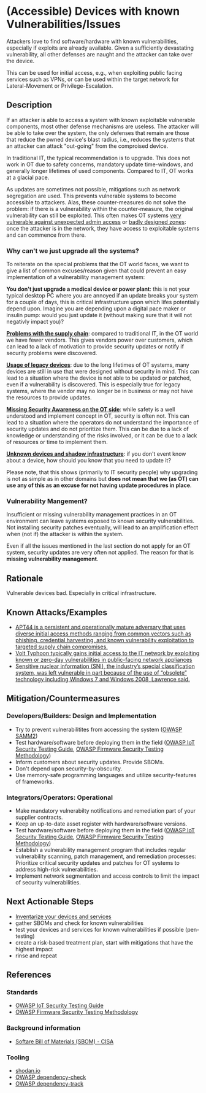 # (Accessible) Devices with known Vulnerabilities/Issues

Attackers love to find software/hardware with known vulnerabilities, especially if exploits are already available. Given a sufficiently devastating vulnerability, all other defenses are naught and the attacker can take over the device.

This can be used for initial access, e.g., when exploiting public facing services such as VPNs, or can be used within the target network for Lateral-Movement or Privilege-Escalation.

## Description

If an attacker is able to access a system with known exploitable vulnerable components, most other defense mechanisms are useless. The attacker will be able to take over the system, the only defenses that remain are those that reduce the pwned device's blast radius, i.e., reduces the systems that an attacker can attack "out-going" from the comproised device.

In traditional IT, the typical recommendation is to upgrade. This does not work in OT due to safety concerns, mandatory update time-windows, and generally longer lifetimes of used components. Compared to IT, OT works at a glacial pace.

As updates are sometimes not possible, mitigations such as network segregation are used. This prevents vulnerable systems to become accessible to attackers. Alas, these counter-measures do not solve the problem: if there is a vulnerability within the counter-measure, the original vulnerability can still be exploited. This often makes OT systems [very vulnerable against unexpected admin access](./unknown-assets-and-admin-access.md) or [badly designed zones](./broken-zone-and-conduits-design.md): once the attacker is in the network, they have access to exploitable systems and can commence from there.

### Why can't we just upgrade all the systems?

To reiterate on the special problems that the OT world faces, we want to give a list of common excuses/reason given that could prevent an easy implementation of a vulnerability management system:

**You don't just upgrade a medical device or power plant**: this is not your typical desktop PC where you are annoyed if an update breaks your system for a couple of days, this is critical infrastructure upon which lifes potentially depend upon. Imagine you are depending upon a digital pace maker or insulin pump: would you just update it (without making sure that it will not negativly impact you)?

**[Problems with the supply chain](./inadequate_supply_chain_management.md)**: compared to traditional IT, in the OT world we have fewer vendors. This gives vendors power over customers, which can lead to a lack of motivation to provide security updates or notify if security problems were discovered.

**[Usage of legacy devices](./components-with-insufficient-security-capabilities.md)**: due to the long lifetimes of OT systems, many devices are still in use that were designed without security in mind. This can lead to a situation where the device is not able to be updated or patched, even if a vulnerability is discovered. This is especially true for legacy systems, where the vendor may no longer be in business or may not have the resources to provide updates.

**[Missing Security Awareness on the OT side](./missing-awareness.md)**: while safety is a well understood and implement concept in OT, security is often not. This can lead to a situation where the operators do not understand the importance of security updates and do not prioritize them. This can be due to a lack of knowledge or understanding of the risks involved, or it can be due to a lack of resources or time to implement them.

**[Unknown devices and shadow infrastructure](./unknown-assets-and-admin-access.md)**: if you don't event know about a device, how should you know that you need to update it?

Please note, that this shows (primarily to IT security people) why upgrading is not as simple as in other domains but **does not mean that we (as OT) can use any of this as an excuse for not having update procedures in place**.

### Vulnerability Mangement?

Insufficient or missing vulnerability management practices in an OT environment can leave systems exposed to known security vulnerabilities. Not installing security patches eventually, will lead to an amplification effect when (not if) the attacker is within the system.

Even if all the issues mentioned in the last section do not apply for an OT system, security updates are very often not applied. The reason for that is **missing vulnerability management**.

## Rationale

Vulnerable devices bad. Especially in critical infrastructure.

## Known Attacks/Examples

- [APT44 is a persistent and operationally mature adversary that uses diverse initial access methods ranging from common vectors such as phishing, credential harvesting, and known vulnerability exploitation to targeted supply chain compromises.](https://services.google.com/fh/files/misc/apt44-unearthing-sandworm.pdf)
- [Volt Typhoon typically gains initial access to the IT network by exploiting known or zero-day vulnerabilities in public-facing network appliances](https://www.cisa.gov/news-events/cybersecurity-advisories/aa24-038a)
- [Sensitive nuclear information (SNI), the industry’s special classification system, was left vulnerable in part because of the use of “obsolete” technology including Windows 7 and Windows 2008, Lawrence said.](https://www.theguardian.com/business/article/2024/aug/08/sellafield-apologises-guilty-plea-security-failings-nuclear)

## Mitigation/Countermeasures

### Developers/Builders: Design and Implementation

- Try to prevent vulnerabilitites from accessing the system ([OWASP SAMM2](https://owaspsamm.org/))
- Test hardware/software before deploying them in the field ([OWASP IoT Security Testing Guide](https://owasp.org/owasp-istg/index.html), [OWASP Firmware Security Testing Methodology](https://scriptingxss.gitbook.io/firmware-security-testing-methodology))
- Inform customers about security updates. Provide SBOMs.
- Don't depend upon security-by-obscurity.
- Use memory-safe programming languages and utilize security-features of frameworks.

### Integrators/Operators: Operational

- Make mandatory vulnerabilty notifications and remediation part of your supplier contracts.
- Keep an up-to-date asset register with hardware/software versions.
- Test hardware/software before deploying them in the field ([OWASP IoT Security Testing Guide](https://owasp.org/owasp-istg/index.html), [OWASP Firmware Security Testing Methodology](https://scriptingxss.gitbook.io/firmware-security-testing-methodology))
- Establish a vulnerability management program that includes regular vulnerability scanning, patch management, and remediation processes: Prioritize critical security updates and patches for OT systems to address high-risk vulnerabilities.
- Implement network segmentation and access controls to limit the impact of security vulnerabilities.

## Next Actionable Steps

- [Inventarize your devices and services](./unknown-assets-and-admin-access.md)
- gather SBOMs and check for known vulnerabilities
- test your devices and services for known vulnerabilities if possible (pen-testing)
- create a risk-based treatment plan, start with mitigations that have the highest impact
- rinse and repeat

## References

### Standards

- [OWASP IoT Security Testing Guide](https://owasp.org/owasp-istg/index.html)
- [OWASP Firmware Security Testing Methodology](https://scriptingxss.gitbook.io/firmware-security-testing-methodology)

### Background information

- [Softare Bill of Materials (SBOM) - CISA](https://www.cisa.gov/sbom)

### Tooling

- [shodan.io](https://shodan.io)
- [OWASP dependency-check](https://owasp.org/www-project-dependency-check/)
- [OWASP dependency-track](https://owasp.org/www-project-dependency-track/)
